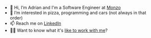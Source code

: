 - 👋  Hi, I’m Adrian and I'm a Software Engineer at [Monzo](https://monzo.com/)
- 👀  I’m interested in pizza, programming and cars (not always in that order)
- 📫  Reach me on [LinkedIn](https://www.linkedin.com/in/adrianthomas/)
- 👨‍💻  Want to know what it's [like to work with me](./working-with-me.md)?
